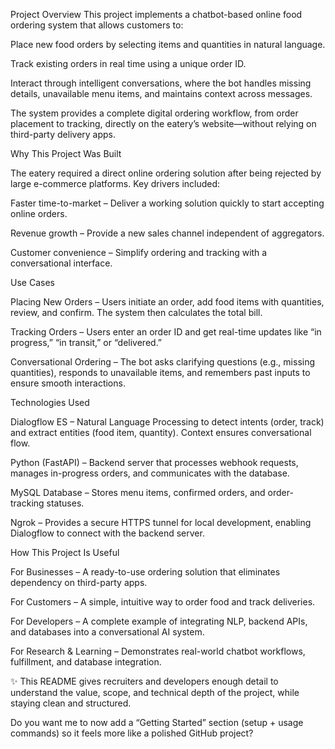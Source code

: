 Project Overview
This project implements a chatbot-based online food ordering system that allows customers to:

Place new food orders by selecting items and quantities in natural language.

Track existing orders in real time using a unique order ID.

Interact through intelligent conversations, where the bot handles missing details, unavailable menu items, and maintains context across messages.

The system provides a complete digital ordering workflow, from order placement to tracking, directly on the eatery’s website—without relying on third-party delivery apps.

Why This Project Was Built

The eatery required a direct online ordering solution after being rejected by large e-commerce platforms. Key drivers included:

Faster time-to-market – Deliver a working solution quickly to start accepting online orders.

Revenue growth – Provide a new sales channel independent of aggregators.

Customer convenience – Simplify ordering and tracking with a conversational interface.

Use Cases

Placing New Orders – Users initiate an order, add food items with quantities, review, and confirm. The system then calculates the total bill.

Tracking Orders – Users enter an order ID and get real-time updates like “in progress,” “in transit,” or “delivered.”

Conversational Ordering – The bot asks clarifying questions (e.g., missing quantities), responds to unavailable items, and remembers past inputs to ensure smooth interactions.

Technologies Used

Dialogflow ES – Natural Language Processing to detect intents (order, track) and extract entities (food item, quantity). Context ensures conversational flow.

Python (FastAPI) – Backend server that processes webhook requests, manages in-progress orders, and communicates with the database.

MySQL Database – Stores menu items, confirmed orders, and order-tracking statuses.

Ngrok – Provides a secure HTTPS tunnel for local development, enabling Dialogflow to connect with the backend server.

How This Project Is Useful

For Businesses – A ready-to-use ordering solution that eliminates dependency on third-party apps.

For Customers – A simple, intuitive way to order food and track deliveries.

For Developers – A complete example of integrating NLP, backend APIs, and databases into a conversational AI system.

For Research & Learning – Demonstrates real-world chatbot workflows, fulfillment, and database integration.

✨ This README gives recruiters and developers enough detail to understand the value, scope, and technical depth of the project, while staying clean and structured.

Do you want me to now add a “Getting Started” section (setup + usage commands) so it feels more like a polished GitHub project?
